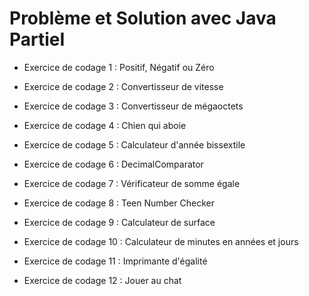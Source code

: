 # Problème et Solution avec Java PartieI

+ Exercice de codage 1 : Positif, Négatif ou Zéro

+ Exercice de codage 2 : Convertisseur de vitesse

+ Exercice de codage 3 : Convertisseur de mégaoctets

+ Exercice de codage 4 : Chien qui aboie

+ Exercice de codage 5 : Calculateur d'année bissextile

+ Exercice de codage 6 : DecimalComparator

+ Exercice de codage 7 : Vérificateur de somme égale

+ Exercice de codage 8 : Teen Number Checker

+ Exercice de codage 9 : Calculateur de surface

+ Exercice de codage 10 : Calculateur de minutes en années et jours

+ Exercice de codage 11 : Imprimante d'égalité

+ Exercice de codage 12 : Jouer au chat